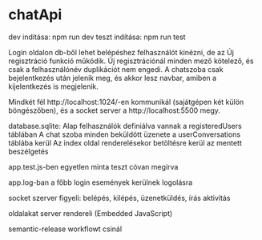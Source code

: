 # chatApi

dev indítása: npm run dev
teszt indítása: npm run test

Login oldalon db-ből lehet belépéshez felhasználót kinézni, de az Új regisztráció funkció működik.
Új regisztrációnál minden mező kötelező, és csak a felhasználónév duplikációt nem engedi.
A chatszoba csak bejelentkezés után jelenik meg, és akkor lesz navbar, amiben a kijelentkezés is megjelenik.

Mindkét fél http://localhost:1024/-en kommunikál (sajátgépen két külön böngészőben), és a socket server a http://localhost:5500 megy.

database.sqlite:
Alap felhasználók definiálva vannak a registeredUsers táblában
A chat szoba minden beküldött üzenete a userConversations táblába kerül
Az index oldal renderelésekor betöltésre kerül az mentett beszélgetés

app.test.js-ben egyetlen minta teszt cóvan megírva

app.log-ban a főbb login események kerülnek logolásra

socket szerver figyeli: belépés, kilépés, üzenetküldés, írás aktivítás

oldalakat server rendereli (Embedded JavaScript)

semantic-release workflowt csinál
